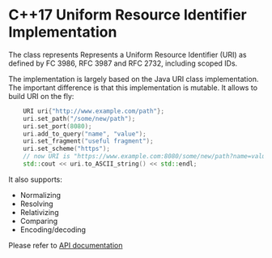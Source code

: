 # C++17 Uniform Resource Identifier Implementation

The class represents Represents a Uniform Resource Identifier (URI) as defined by FC 3986, RFC 3987 and RFC 2732, including scoped IDs.

The implementation is largely based on the Java URI class implementation. The important difference is that this implementation is mutable. It allows to build URI on the fly:

```cpp
    URI uri{"http://www.example.com/path"};
    uri.set_path("/some/new/path");
    uri.set_port(8080);
    uri.add_to_query("name", "value");
    uri.set_fragment("useful fragment");
    uri.set_scheme("https");
    // now URI is "https://www.example.com:8080/some/new/path?name=value#useful%20fragment"
    std::cout << uri.to_ASCII_string() << std::endl;
```

It also supports:

- Normalizing
- Resolving
- Relativizing
- Comparing
- Encoding/decoding

Please refer to [API documentation](doc/html/index.html)
